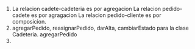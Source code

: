 1) La relacion cadete-cadeteria es por agregacion
   La relacion pedido-cadete es por agragacion
   La relacion pedido-cliente es por composicion.
2) agregarPedido, reasignarPedido, darAlta, cambiarEstado para la clase Cadeteria.
   agregarPedido 
3) 
